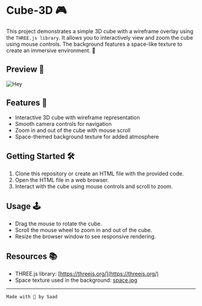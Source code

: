 # Cube-3D 🎮

This project demonstrates a simple 3D cube with a wireframe overlay using the `THREE.js library`. It allows you to interactively view and zoom the cube using mouse controls. The background features a space-like texture to create an immersive environment. 🌌

## Preview 🚀

![Hey](https://github.com/SaadARazzaq/Cube-3D/assets/123338307/b40803d2-5b67-499e-bd0d-d3fddbd98bbc)

## Features 🌟

- Interactive 3D cube with wireframe representation
- Smooth camera controls for navigation
- Zoom in and out of the cube with mouse scroll
- Space-themed background texture for added atmosphere

## Getting Started 🛠️

1. Clone this repository or create an HTML file with the provided code.
2. Open the HTML file in a web browser.
3. Interact with the cube using mouse controls and scroll to zoom.

## Usage 🕹️

- Drag the mouse to rotate the cube.
- Scroll the mouse wheel to zoom in and out of the cube.
- Resize the browser window to see responsive rendering.

## Resources 📚

- THREE.js library: [https://threejs.org/](https://threejs.org/)
- Space texture used in the background: [space.jpg](https://cdn.jsdelivr.net/gh/mrdoob/three.js/examples/textures/cube/space.jpg)
---
```bash
Made with 💖 by Saad
